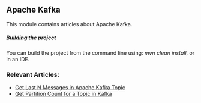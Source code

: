 ## Apache Kafka

This module contains articles about Apache Kafka.

##### Building the project
You can build the project from the command line using: *mvn clean install*, or in an IDE.

### Relevant Articles:
- [Get Last N Messages in Apache Kafka Topic](https://www.baeldung.com/java-apache-kafka-get-last-n-messages)
- [Get Partition Count for a Topic in Kafka](https://www.baeldung.com/java-kafka-partition-count-topic)

